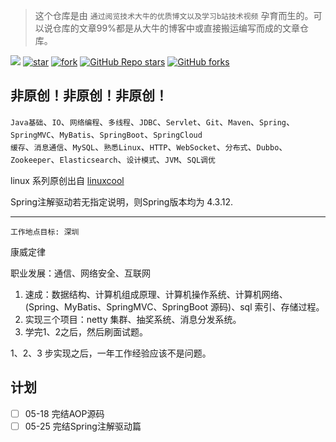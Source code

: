 > 这个仓库是由 `通过阅览技术大牛的优质博文以及学习b站技术视频` 孕育而生的。可以说仓库的文章99%都是从大牛的博客中或直接搬运编写而成的文章仓库。

[![](https://img.shields.io/badge/Author-yuanwu-orange.svg)](https://gitee.com/yuanwu233/CrazyNote) 
[![star](https://gitee.com/yuanwu233/CrazyNote/badge/star.svg?theme=dark)](https://gitee.com/yuanwu233/CrazyNote)
[![fork](https://gitee.com/yuanwu233/CrazyNote/badge/fork.svg?theme=dark)](https://gitee.com/yuanwu233/CrazyNote)
[![GitHub Repo stars](https://img.shields.io/github/stars/Doing-code/Java-Two-years-of-work-experience?logo=github)](https://github.com/Doing-code/Java-Two-years-of-work-experience)
[![GitHub forks](https://img.shields.io/github/forks/Doing-code/Java-Two-years-of-work-experience?logo=github)](https://github.com/Doing-code/Java-Two-years-of-work-experience)

## 非原创！非原创！非原创！

`Java基础`、`IO`、`网络编程`、`多线程`、`JDBC`、`Servlet`、`Git`、`Maven`、`Spring`、`SpringMVC`、`MyBatis`、`SpringBoot`、`SpringCloud` <br/>
`缓存`、`消息通信`、`MySQL`、`熟悉Linux`、`HTTP`、`WebSocket`、`分布式`、`Dubbo`、`Zookeeper`、`Elasticsearch`、`设计模式`、`JVM`、`SQL调优`

linux 系列原创出自 [linuxcool](https://www.linuxcool.com/)

Spring注解驱动若无指定说明，则Spring版本均为 4.3.12.

--------------------------------------------------------
`工作地点目标: 深圳`

康威定律

职业发展：通信、网络安全、互联网

1. 速成：数据结构、计算机组成原理、计算机操作系统、计算机网络、(Spring、MyBatis、SpringMVC、SpringBoot 源码)、sql 索引、存储过程。
2. 实现三个项目：netty 集群、抽奖系统、消息分发系统。
3. 学完1、2之后，然后刷面试题。

1、2、3 步实现之后，一年工作经验应该不是问题。

## 计划
- [ ] 05-18 完结AOP源码
- [ ] 05-25 完结Spring注解驱动篇

